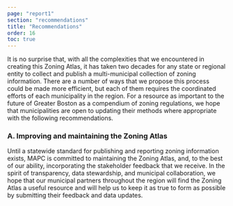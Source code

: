 ```yaml
---
page: "report1"
section: "recommendations"
title: "Recommendations"
order: 16
toc: true
---
```

It is no surprise that, with all the complexities that we encountered in creating this Zoning Atlas, it has taken two decades for any state or regional entity to collect and publish a multi-municipal collection of zoning information. There are a number of ways that we propose this process could be made more efficient, but each of them requires the coordinated efforts of each municipality in the region. For a resource as important to the future of Greater Boston as a compendium of zoning regulations, we hope that municipalities are open to updating their methods where appropriate with the following recommendations.

<h3 class="report-section__subtitle">A. Improving and maintaining the Zoning Atlas</h3>

Until a statewide standard for publishing and reporting zoning information exists, MAPC is committed to maintaining the Zoning Atlas, and, to the best of our ability, incorporating the stakeholder feedback that we receive. In the spirit of transparency, data stewardship, and municipal collaboration, we hope that our municipal partners throughout the region will find the Zoning Atlas a useful resource and will help us to keep it as true to form as possible by submitting their feedback and data updates.